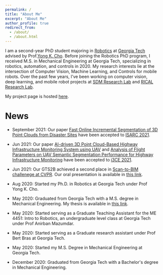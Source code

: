 ```yaml
---
permalink: /
title: "About Me"
excerpt: "About Me"
author_profile: true
redirect_from: 
  - /about/
  - /about.html
---
```

I am a second-year PhD student majoring in [Robotics](http://robotics.gatech.edu/education/phd) at [Georgia Tech](https://www.gatech.edu/) advised by Prof.[Yong K. Cho](http://rical.ce.gatech.edu/). Before joining the Robotics PhD program, I received M.S. in Mechanical Engineering at Georgia Tech, specializing in robotics, automation, and controls in 2020. My research interests lie at the intersection of Computer Vision, Machine Learning, and Controls for mobile robots. Over the past few years, I've been working on computer vision, deep learning, and mobile robot projects at [SDM Research Lab](https://ecdm.gatech.edu/) and [RICAL Research Lab](http://rical.ce.gatech.edu/).

My project page is hosted [here](/project.html).

# News
* September 2021: Our paper [Fast Online Incremental Segmentation of 3D Point Clouds from Disaster Sites](https://www.researchgate.net/publication/355075034_Fast_Online_Incremental_Segmentation_of_3D_Point_Clouds_from_Disaster_Sites) have been accepted to [ISARC 2021](http://www.isarc2021.org/).

* Jun 2021: Our paper [AI-driven 3D Point Cloud-Based Highway Infrastructure Monitoring System using UAV](https://www.researchgate.net/publication/353750565_AI-driven_3D_Point_Cloud-Based_Highway_Infrastructure_Monitoring_System_using_UAV) and [Analysis of Flight Parameters on UAV Semantic Segmentation Performance for Highway Infrastructure Monitoring](https://www.researchgate.net/publication/353817712_Analysis_of_Flight_Parameters_on_UAV_Semantic_Segmentation_Performance_for_Highway_Infrastructure_Monitoring) have been accepted to [i3CE 2021](https://dcp.ufl.edu/cacim/i3ce2021/).

* Jun 2021: Our GTS2B achieved a second place in [Scan-to-BIM challenege at CVPR](https://cv4aec.github.io/). Our oral presentation is available in [this link](https://www.youtube.com/watch?v=DR9ifKxutf8&list=TLGG8vy3pvaCCBQwMzA4MjAyMQ&t=1033s).

* Aug 2020: Started my Ph.D. in Robotics at Georgia Tech under Prof Yong K. Cho.

* May 2020: Graduated from Georgia Tech with a M.S. degree in Mechanical Engineering. My thesis is available in [this link](https://smartech.gatech.edu/handle/1853/64655).

* May 2020: Started serving as a Graduate Teaching Assistant for the ME 4451: Intro to Robotics, an undergraduate level class at Georgia Tech under Prof Anirban Mazumdar.

* May 2020: Started serving as a Graduate research assistant under Prof Bert Bras at Georgia Tech.

* May 2020: Started my M.S. Degree in Mechanical Engineering at Georgia Tech.

* December 2020: Graduated from Georgia Tech with a Bachelor's degree in Mechanical Engineering.